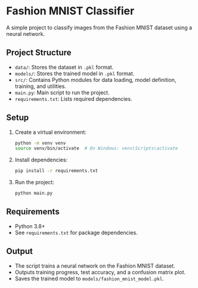 # Fashion MNIST Classifier

A simple project to classify images from the Fashion MNIST dataset using a neural network.

## Project Structure
- `data/`: Stores the dataset in `.pkl` format.
- `models/`: Stores the trained model in `.pkl` format.
- `src/`: Contains Python modules for data loading, model definition, training, and utilities.
- `main.py`: Main script to run the project.
- `requirements.txt`: Lists required dependencies.

## Setup
1. Create a virtual environment:
   ```bash
   python -m venv venv
   source venv/bin/activate  # On Windows: venv\Scripts\activate
   ```
2. Install dependencies:
   ```bash
   pip install -r requirements.txt
   ```
3. Run the project:
   ```bash
   python main.py
   ```

## Requirements
- Python 3.8+
- See `requirements.txt` for package dependencies.

## Output
- The script trains a neural network on the Fashion MNIST dataset.
- Outputs training progress, test accuracy, and a confusion matrix plot.
- Saves the trained model to `models/fashion_mnist_model.pkl`.
